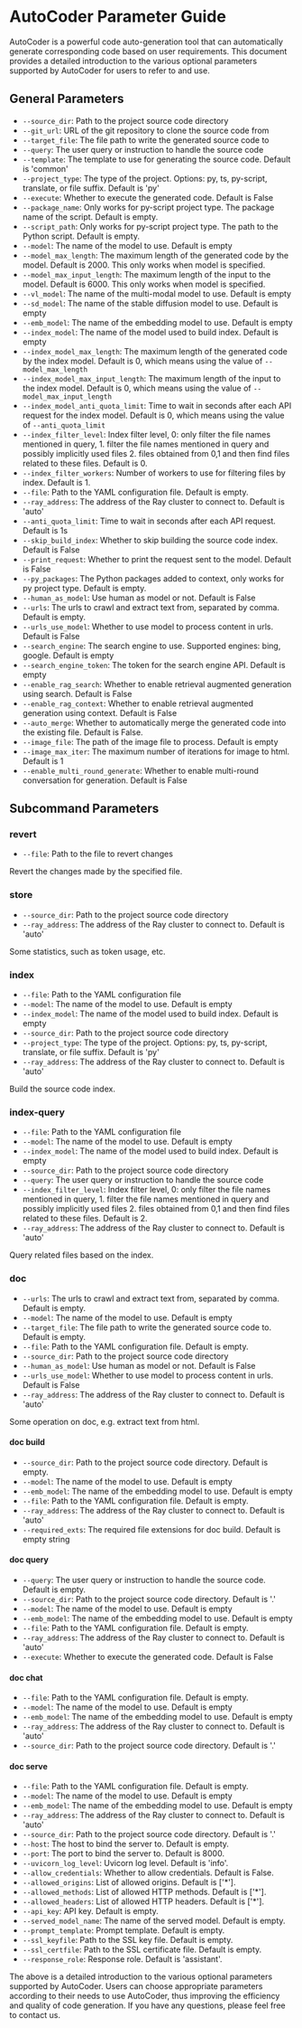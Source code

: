 # AutoCoder Parameter Guide

AutoCoder is a powerful code auto-generation tool that can automatically generate corresponding code based on user requirements. This document provides a detailed introduction to the various optional parameters supported by AutoCoder for users to refer to and use.

## General Parameters

- `--source_dir`: Path to the project source code directory
- `--git_url`: URL of the git repository to clone the source code from
- `--target_file`: The file path to write the generated source code to
- `--query`: The user query or instruction to handle the source code
- `--template`: The template to use for generating the source code. Default is 'common'
- `--project_type`: The type of the project. Options: py, ts, py-script, translate, or file suffix. Default is 'py'
- `--execute`: Whether to execute the generated code. Default is False
- `--package_name`: Only works for py-script project type. The package name of the script. Default is empty.
- `--script_path`: Only works for py-script project type. The path to the Python script. Default is empty.
- `--model`: The name of the model to use. Default is empty
- `--model_max_length`: The maximum length of the generated code by the model. Default is 2000. This only works when model is specified.
- `--model_max_input_length`: The maximum length of the input to the model. Default is 6000. This only works when model is specified.
- `--vl_model`: The name of the multi-modal model to use. Default is empty
- `--sd_model`: The name of the stable diffusion model to use. Default is empty
- `--emb_model`: The name of the embedding model to use. Default is empty
- `--index_model`: The name of the model used to build index. Default is empty
- `--index_model_max_length`: The maximum length of the generated code by the index model. Default is 0, which means using the value of `--model_max_length`
- `--index_model_max_input_length`: The maximum length of the input to the index model. Default is 0, which means using the value of `--model_max_input_length`
- `--index_model_anti_quota_limit`: Time to wait in seconds after each API request for the index model. Default is 0, which means using the value of `--anti_quota_limit`  
- `--index_filter_level`: Index filter level, 0: only filter the file names mentioned in query, 1. filter the file names mentioned in query and possibly implicitly used files 2. files obtained from 0,1 and then find files related to these files. Default is 0.
- `--index_filter_workers`: Number of workers to use for filtering files by index. Default is 1.
- `--file`: Path to the YAML configuration file. Default is empty.
- `--ray_address`: The address of the Ray cluster to connect to. Default is 'auto'
- `--anti_quota_limit`: Time to wait in seconds after each API request. Default is 1s
- `--skip_build_index`: Whether to skip building the source code index. Default is False   
- `--print_request`: Whether to print the request sent to the model. Default is False
- `--py_packages`: The Python packages added to context, only works for py project type. Default is empty.
- `--human_as_model`: Use human as model or not. Default is False
- `--urls`: The urls to crawl and extract text from, separated by comma. Default is empty.
- `--urls_use_model`: Whether to use model to process content in urls. Default is False
- `--search_engine`: The search engine to use. Supported engines: bing, google. Default is empty
- `--search_engine_token`: The token for the search engine API. Default is empty
- `--enable_rag_search`: Whether to enable retrieval augmented generation using search. Default is False
- `--enable_rag_context`: Whether to enable retrieval augmented generation using context. Default is False
- `--auto_merge`: Whether to automatically merge the generated code into the existing file. Default is False.
- `--image_file`: The path of the image file to process. Default is empty
- `--image_max_iter`: The maximum number of iterations for image to html. Default is 1
- `--enable_multi_round_generate`: Whether to enable multi-round conversation for generation. Default is False

## Subcommand Parameters

### revert

- `--file`: Path to the file to revert changes

Revert the changes made by the specified file.

### store

- `--source_dir`: Path to the project source code directory
- `--ray_address`: The address of the Ray cluster to connect to. Default is 'auto'

Some statistics, such as token usage, etc.

### index

- `--file`: Path to the YAML configuration file
- `--model`: The name of the model to use. Default is empty
- `--index_model`: The name of the model used to build index. Default is empty
- `--source_dir`: Path to the project source code directory
- `--project_type`: The type of the project. Options: py, ts, py-script, translate, or file suffix. Default is 'py'
- `--ray_address`: The address of the Ray cluster to connect to. Default is 'auto'

Build the source code index.

### index-query

- `--file`: Path to the YAML configuration file
- `--model`: The name of the model to use. Default is empty
- `--index_model`: The name of the model used to build index. Default is empty
- `--source_dir`: Path to the project source code directory  
- `--query`: The user query or instruction to handle the source code
- `--index_filter_level`: Index filter level, 0: only filter the file names mentioned in query, 1. filter the file names mentioned in query and possibly implicitly used files 2. files obtained from 0,1 and then find files related to these files. Default is 2.
- `--ray_address`: The address of the Ray cluster to connect to. Default is 'auto'

Query related files based on the index.

### doc

- `--urls`: The urls to crawl and extract text from, separated by comma. Default is empty.
- `--model`: The name of the model to use. Default is empty
- `--target_file`: The file path to write the generated source code to. Default is empty.
- `--file`: Path to the YAML configuration file. Default is empty.
- `--source_dir`: Path to the project source code directory
- `--human_as_model`: Use human as model or not. Default is False
- `--urls_use_model`: Whether to use model to process content in urls. Default is False
- `--ray_address`: The address of the Ray cluster to connect to. Default is 'auto'

Some operation on doc, e.g. extract text from html.

#### doc build

- `--source_dir`: Path to the project source code directory. Default is empty.
- `--model`: The name of the model to use. Default is empty
- `--emb_model`: The name of the embedding model to use. Default is empty
- `--file`: Path to the YAML configuration file. Default is empty.
- `--ray_address`: The address of the Ray cluster to connect to. Default is 'auto'
- `--required_exts`: The required file extensions for doc build. Default is empty string

#### doc query

- `--query`: The user query or instruction to handle the source code. Default is empty.
- `--source_dir`: Path to the project source code directory. Default is '.'
- `--model`: The name of the model to use. Default is empty
- `--emb_model`: The name of the embedding model to use. Default is empty
- `--file`: Path to the YAML configuration file. Default is empty.
- `--ray_address`: The address of the Ray cluster to connect to. Default is 'auto'
- `--execute`: Whether to execute the generated code. Default is False

#### doc chat

- `--file`: Path to the YAML configuration file. Default is empty.
- `--model`: The name of the model to use. Default is empty
- `--emb_model`: The name of the embedding model to use. Default is empty
- `--ray_address`: The address of the Ray cluster to connect to. Default is 'auto'
- `--source_dir`: Path to the project source code directory. Default is '.'

#### doc serve

- `--file`: Path to the YAML configuration file. Default is empty.
- `--model`: The name of the model to use. Default is empty
- `--emb_model`: The name of the embedding model to use. Default is empty
- `--ray_address`: The address of the Ray cluster to connect to. Default is 'auto'
- `--source_dir`: Path to the project source code directory. Default is '.'
- `--host`: The host to bind the server to. Default is empty.
- `--port`: The port to bind the server to. Default is 8000.
- `--uvicorn_log_level`: Uvicorn log level. Default is 'info'.
- `--allow_credentials`: Whether to allow credentials. Default is False.
- `--allowed_origins`: List of allowed origins. Default is ['*'].
- `--allowed_methods`: List of allowed HTTP methods. Default is ['*'].
- `--allowed_headers`: List of allowed HTTP headers. Default is ['*'].
- `--api_key`: API key. Default is empty.
- `--served_model_name`: The name of the served model. Default is empty.
- `--prompt_template`: Prompt template. Default is empty.
- `--ssl_keyfile`: Path to the SSL key file. Default is empty.
- `--ssl_certfile`: Path to the SSL certificate file. Default is empty.
- `--response_role`: Response role. Default is 'assistant'.

The above is a detailed introduction to the various optional parameters supported by AutoCoder. Users can choose appropriate parameters according to their needs to use AutoCoder, thus improving the efficiency and quality of code generation. If you have any questions, please feel free to contact us.